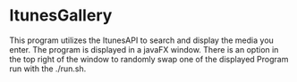 # ItunesGallery
 This program utilizes the ItunesAPI to search and display the media you enter. The program is displayed in a javaFX window. 
 There is an option in the top right of the window to randomly swap one of the displayed  Program run with the ./run.sh.
